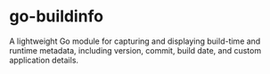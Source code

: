 # go-buildinfo
A lightweight Go module for capturing and displaying build-time and runtime metadata, including version, commit, build date, and custom application details.

